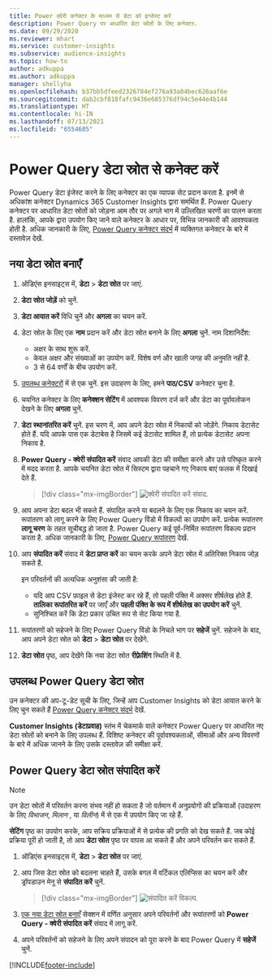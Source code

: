 ```yaml
---
title: Power क्वेरी कनेक्टर के माध्यम से डेटा को इन्जेस्ट करें
description: Power Query पर आधारित डेटा स्रोतों के लिए कनेक्टर.
ms.date: 09/29/2020
ms.reviewer: mhart
ms.service: customer-insights
ms.subservice: audience-insights
ms.topic: how-to
author: adkuppa
ms.author: adkuppa
manager: shellyha
ms.openlocfilehash: b37bb5dfeed2326784ef276a93a04bec626aaf6e
ms.sourcegitcommit: dab2cbf818fafc9436e685376df94c5e44e4b144
ms.translationtype: HT
ms.contentlocale: hi-IN
ms.lasthandoff: 07/13/2021
ms.locfileid: "6554685"
---
```

# <a name="connect-to-a-power-query-data-source"></a>Power Query डेटा स्रोत से कनेक्ट करें

Power Query डेटा इंजेस्ट करने के लिए कनेक्टर का एक व्यापक सेट प्रदान करता है. इनमें से अधिकांश कनेक्टर Dynamics 365 Customer Insights द्वारा समर्थित हैं. Power Query कनेक्टर पर आधारित डेटा स्रोतों को जोड़ना आम तौर पर अगले भाग में उल्लिखित चरणों का पालन करता है. हालांकि, आपके द्वारा उपयोग किए जाने वाले कनेक्टर के आधार पर, विभिन्न जानकारी की आवश्यकता होती है. अधिक जानकारी के लिए, [Power Query कनेक्टर संदर्भ](/power-query/connectors/) में व्यक्तिगत कनेक्टर के बारे में दस्तावेज़ देखें.

## <a name="create-a-new-data-source"></a>नया डेटा स्रोत बनाएँ

1. ऑडिएंस इनसाइट्स में, **डेटा** > **डेटा स्रोत** पर जाएं.

1. **डेटा स्रोत जोड़ें** को चुनें.

1. **डेटा आयात करें** विधि चुनें और **अगला** का चयन करें.

1. डेटा स्रोत के लिए एक **नाम** प्रदान करें और डेटा स्रोत बनाने के लिए **अगला** चुनें. नाम दिशानिर्देश: 
   - अक्षर के साथ शुरू करें.
   - केवल अक्षर और संख्याओं का उपयोग करें. विशेष वर्ण और खाली जगह की अनुमति नहीं है.
   - 3 से 64 वर्णों के बीच उपयोग करें.

1. [उपलब्ध कनेक्टरों](#available-power-query-data-sources) में से एक चुनें. इस उदाहरण के लिए, हमने **पाठ/CSV** कनेक्टर चुना है.

1. चयनित कनेक्टर के लिए **कनेक्शन सेटिंग** में आवश्यक विवरण दर्ज करें और डेटा का पूर्वावलोकन देखने के लिए **अगला** चुनें.

1. **डेटा स्थानांतरित करें** चुनें. इस चरण में, आप अपने डेटा स्रोत में निकायों को जोड़ेंगे. निकाय डेटासेट होते हैं. यदि आपके पास एक डेटाबेस है जिसमें कई डेटासेट शामिल हैं, तो प्रत्येक डेटासेट अपना निकाय है.

1. **Power Query - क्वेरी संपादित करें** संवाद आपकी डेटा की समीक्षा करने और उसे परिष्कृत करने में मदद करता है. आपके चयनित डेटा स्रोत में सिस्टम द्वारा पहचाने गए निकाय बाएं फलक में दिखाई देते हैं.

   > [!div class="mx-imgBorder"]
   > ![क्वेरी संपादित करें संवाद.](media/data-manager-configure-edit-queries.png "क्वेरी संपादित करें संवाद")

1. आप अपना डेटा बदल भी सकते हैं. संपादित करने या बदलने के लिए एक निकाय का चयन करें. रूपांतरण को लागू करने के लिए Power Query विंडो में विकल्पों का उपयोग करें. प्रत्येक रूपांतरण **लागू चरण** के तहत सूचीबद्ध हो जाता है. Power Query कई पूर्व-निर्मित रूपांतरण विकल्प प्रदान करता है. अधिक जानकारी के लिए, [Power Query रूपांतरण](/power-query/power-query-what-is-power-query#transformations) देखें.

1. आप **संपादित करें** संवाद में **डेटा प्राप्त करें** का चयन करके अपने डेटा स्रोत में अतिरिक्त निकाय जोड़ सकते हैं.

   इन परिवर्तनों की अत्यधिक अनुशंसा की जाती है:

   - यदि आप CSV फ़ाइल से डेटा इंजेस्ट कर रहे हैं, तो पहली पंक्ति में अक्सर शीर्षलेख होते हैं. **तालिका रूपांतरित करें** पर जाएँ और **पहली पंक्ति के रूप में शीर्षलेख का उपयोग करें** चुनें.
   - सुनिश्चित करें कि डेटा प्रकार उचित रूप से सेट किया गया है.

1. रूपांतरणों को सहेजने के लिए Power Query विंडो के निचले भाग पर **सहेजें** चुनें. सहेजने के बाद, आप अपने डेटा स्रोत को **डेटा** > **डेटा स्रोत** पर देखेंगे.

1. **डेटा स्रोत** पृष्ठ, आप देखेंगे कि नया डेटा स्रोत **रीफ़्रेशिंग** स्थिति में है.

## <a name="available-power-query-data-sources"></a>उपलब्ध Power Query डेटा स्रोत

उन कनेक्टर की अप-टू-डेट सूची के लिए, जिन्हें आप Customer Insights को डेटा आयात करने के लिए चुन सकते हैं [Power Query कनेक्टर संदर्भ](/power-query/connectors/) देखें. 

**Customer Insights (डेटाप्रवाह)** स्तंभ में चेकमार्क वाले कनेक्टर Power Query पर आधारित नए डेटा स्रोतों को बनाने के लिए उपलब्ध हैं. विशिष्ट कनेक्टर की पूर्वावश्यकताओं, सीमाओं और अन्य विवरणों के बारे में अधिक जानने के लिए उसके दस्तावेज़ की समीक्षा करें.

## <a name="edit-power-query-data-sources"></a>Power Query डेटा स्रोत संपादित करें

> [!NOTE]
> उन डेटा स्रोतों में परिवर्तन करना संभव नहीं हो सकता है जो वर्तमान में अनुप्रयोगों की प्रक्रियाओं (उदाहरण के लिए *विभाजन*, *मिलान* , या *विलीन*) में से एक में उपयोग किए जा रहे हैं. 
>
> **सेटिंग** पृष्ठ का उपयोग करके, आप सक्रिय प्रक्रियाओं में से प्रत्येक की प्रगति को देख सकते हैं. जब कोई प्रक्रिया पूरी हो जाती है, तो आप **डेटा स्रोत** पृष्ठ पर वापस आ सकते हैं और अपने परिवर्तन कर सकते हैं.

1. ऑडिएंस इनसाइट्स में, **डेटा** > **डेटा स्रोत** पर जाएं.

2. आप जिस डेटा स्रोत को बदलना चाहते हैं, उसके बगल में वर्टिकल एलिप्सिस का चयन करें और ड्रॉपडाउन मेनू से **संपादित करें** चुनें.

   > [!div class="mx-imgBorder"]
   > ![संपादित करें विकल्प.](media/edit-option-data-sources.png "संपादित करें विकल्प")

3. [एक नया डेटा स्रोत बनाएँ](#create-a-new-data-source) सेक्शन में वर्णित अनुसार अपने परिवर्तनों और रूपांतरणों को **Power Query - क्वेरी संपादित करें** संवाद में लागू करें.

4. अपने परिवर्तनों को सहेजने के लिए अपने संपादन को पूरा करने के बाद Power Query में **सहेजें** चुनें.


[!INCLUDE[footer-include](../includes/footer-banner.md)]